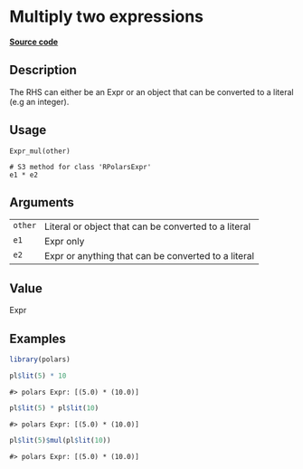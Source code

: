 
# Multiply two expressions

[**Source code**](https://github.com/pola-rs/r-polars/tree/4c60e4ba5981c539b9639261157303d78f545b69/R/expr__expr.R#L270)

## Description

The RHS can either be an Expr or an object that can be converted to a
literal (e.g an integer).

## Usage

<pre><code class='language-R'>Expr_mul(other)

# S3 method for class 'RPolarsExpr'
e1 * e2
</code></pre>

## Arguments

<table>
<tr>
<td style="white-space: nowrap; font-family: monospace; vertical-align: top">
<code id="Expr_mul_:_other">other</code>
</td>
<td>
Literal or object that can be converted to a literal
</td>
</tr>
<tr>
<td style="white-space: nowrap; font-family: monospace; vertical-align: top">
<code id="Expr_mul_:_e1">e1</code>
</td>
<td>
Expr only
</td>
</tr>
<tr>
<td style="white-space: nowrap; font-family: monospace; vertical-align: top">
<code id="Expr_mul_:_e2">e2</code>
</td>
<td>
Expr or anything that can be converted to a literal
</td>
</tr>
</table>

## Value

Expr

## Examples

``` r
library(polars)

pl$lit(5) * 10
```

    #> polars Expr: [(5.0) * (10.0)]

``` r
pl$lit(5) * pl$lit(10)
```

    #> polars Expr: [(5.0) * (10.0)]

``` r
pl$lit(5)$mul(pl$lit(10))
```

    #> polars Expr: [(5.0) * (10.0)]
